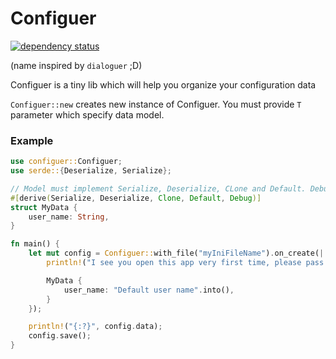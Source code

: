 # Configuer
[![dependency status](https://deps.rs/repo/github/milesq/configuer/status.svg)](https://deps.rs/repo/github/milesq/configuer)

(name inspired by `dialoguer` ;D)

Configuer is a tiny lib which will help you organize your configuration data

`Configuer::new` creates new instance of Configuer. You must provide `T` parameter which specify data model.

### Example

```rust
use configuer::Configuer;
use serde::{Deserialize, Serialize};

// Model must implement Serialize, Deserialize, CLone and Default. Debug is unneeded
#[derive(Serialize, Deserialize, Clone, Default, Debug)]
struct MyData {
    user_name: String,
}

fn main() {
    let mut config = Configuer::with_file("myIniFileName").on_create(|| {
        println!("I see you open this app very first time, please pass your name: ...");

        MyData {
            user_name: "Default user name".into(),
        }
    });

    println!("{:?}", config.data);
    config.save();
}
```
